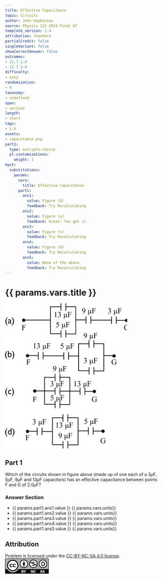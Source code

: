 ```yaml
---
title: Effective Capacitance
topic: Circuits
author: John Hopkinson
source: Physics 122 2019 Final Q7
template_version: 1.4
attribution: standard
partialCredit: false
singleVariant: false
showCorrectAnswer: false
outcomes:
- 21.7.2.0
- 21.7.3.0
difficulty:
- easy
randomization:
- 0
taxonomy:
- undefined
span:
- section
length:
- short
tags:
- L.K
assets:
- capacitance.png
part1:
  type: multiple-choice
  pl-customizations:
    weight: 1
myst:
  substitutions:
    params:
      vars:
        title: Effective Capacitance
      part1:
        ans1:
          value: Figure (b)
          feedback: Try Recalculating
        ans2:
          value: Figure (a)
          feedback: Great! You got it.
        ans3:
          value: Figure (c)
          feedback: Try Recalculating
        ans4:
          value: Figure (d)
          feedback: Try Recalculating
        ans5:
          value: None of the above
          feedback: Try Recalculating
---
```

# {{ params.vars.title }}
<img src="capacitance.png" width=400>

## Part 1

Which of the circuits shown in figure above (made up of one each of a 3$\mu$F, 5$\mu$F, 9$\mu$F and 13$\mu$F capacitors) has an effective capacitance between points F and G of $2.0 \mu$F?

### Answer Section

- {{ params.part1.ans1.value }} {{ params.vars.units}}
- {{ params.part1.ans2.value }} {{ params.vars.units}}
- {{ params.part1.ans3.value }} {{ params.vars.units}}
- {{ params.part1.ans4.value }} {{ params.vars.units}}
- {{ params.part1.ans5.value }} {{ params.vars.units}}

## Attribution

Problem is licensed under the [CC-BY-NC-SA 4.0 license](https://creativecommons.org/licenses/by-nc-sa/4.0/).<br> ![The Creative Commons 4.0 license requiring attribution-BY, non-commercial-NC, and share-alike-SA license.](https://raw.githubusercontent.com/firasm/bits/master/by-nc-sa.png)